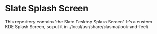 # Slate Splash Screen
This repository contains 'the Slate Desktop Splash Screen'.
It's a custom KDE Splash Screen, so put it in ./local/usr/share/plasma/look-and-feel/
